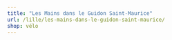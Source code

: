 ```yaml
---
title: "Les Mains dans le Guidon Saint-Maurice"
url: /lille/les-mains-dans-le-guidon-saint-maurice/
shop: vélo
---
```

